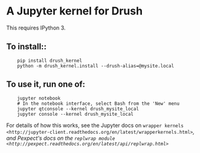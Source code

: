 # A Jupyter kernel for Drush

This requires IPython 3.

## To install::

```
    pip install drush_kernel
    python -m drush_kernel.install --drush-alias=@mysite.local
```

## To use it, run one of:

```
    jupyter notebook
    # In the notebook interface, select Bash from the 'New' menu
    jupyter qtconsole --kernel drush_mysite_local
    jupyter console --kernel drush_mysite_local
```

For details of how this works, see the Jupyter docs on `wrapper kernels
<http://jupyter-client.readthedocs.org/en/latest/wrapperkernels.html>`_, and
Pexpect's docs on the `replwrap module
<http://pexpect.readthedocs.org/en/latest/api/replwrap.html>`_
